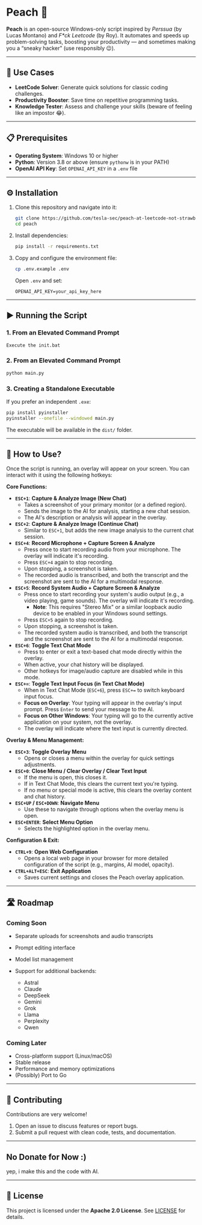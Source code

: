 # Peach 🍑

**Peach** is an open-source Windows-only script inspired by *Perssua* (by Lucas Montano) and *F\*ck Leetcode* (by Roy). It automates and speeds up problem-solving tasks, boosting your productivity — and sometimes making you a “sneaky hacker” (use responsibly 😉).

---

## 🚀 Use Cases

* **LeetCode Solver**: Generate quick solutions for classic coding challenges.
* **Productivity Booster**: Save time on repetitive programming tasks.
* **Knowledge Tester**: Assess and challenge your skills (beware of feeling like an impostor 😂).

---

## 📋 Prerequisites

* **Operating System**: Windows 10 or higher
* **Python**: Version 3.8 or above (ensure `pythonw` is in your PATH)
* **OpenAI API Key**: Set `OPENAI_API_KEY` in a `.env` file

---

## ⚙️ Installation

1. Clone this repository and navigate into it:

   ```bash
   git clone https://github.com/tesla-sec/peach-at-leetcode-not-strawberry peach
   cd peach
   ```
2. Install dependencies:

   ```bash
   pip install -r requirements.txt
   ```
3. Copy and configure the environment file:

   ```bash
   cp .env.example .env
   ```

   Open `.env` and set:

   ```dotenv
   OPENAI_API_KEY=your_api_key_here
   ```

---

## ▶️ Running the Script
### 1. From an Elevated Command Prompt
```bash
Execute the init.bat
```
### 2. From an Elevated Command Prompt

```bash
python main.py
```

### 3. Creating a Standalone Executable

If you prefer an independent `.exe`:

```bash
pip install pyinstaller
pyinstaller --onefile --windowed main.py
```

The executable will be available in the `dist/` folder.

---

## 📓 How to Use?

Once the script is running, an overlay will appear on your screen. You can interact with it using the following hotkeys:

**Core Functions:**

* **`ESC+1`**: **Capture & Analyze Image (New Chat)**
    * Takes a screenshot of your primary monitor (or a defined region).
    * Sends the image to the AI for analysis, starting a new chat session.
    * The AI's description or analysis will appear in the overlay.
* **`ESC+2`**: **Capture & Analyze Image (Continue Chat)**
    * Similar to `ESC+1`, but adds the new image analysis to the current chat session.
* **`ESC+4`**: **Record Microphone + Capture Screen & Analyze**
    * Press once to start recording audio from your microphone. The overlay will indicate it's recording.
    * Press `ESC+4` again to stop recording.
    * Upon stopping, a screenshot is taken.
    * The recorded audio is transcribed, and both the transcript and the screenshot are sent to the AI for a multimodal response.
* **`ESC+5`**: **Record System Audio + Capture Screen & Analyze**
    * Press once to start recording your system's audio output (e.g., a video playing, game sounds). The overlay will indicate it's recording.
        * **Note**: This requires "Stereo Mix" or a similar loopback audio device to be enabled in your Windows sound settings.
    * Press `ESC+5` again to stop recording.
    * Upon stopping, a screenshot is taken.
    * The recorded system audio is transcribed, and both the transcript and the screenshot are sent to the AI for a multimodal response.
* **`ESC+6`**: **Toggle Text Chat Mode**
    * Press to enter or exit a text-based chat mode directly within the overlay.
    * When active, your chat history will be displayed.
    * Other hotkeys for image/audio capture are disabled while in this mode.
* **`ESC+=`**: **Toggle Text Input Focus (in Text Chat Mode)**
    * When in Text Chat Mode (`ESC+6`), press `ESC+=` to switch keyboard input focus.
    * **Focus on Overlay**: Your typing will appear in the overlay's input prompt. Press `Enter` to send your message to the AI.
    * **Focus on Other Windows**: Your typing will go to the currently active application on your system, not the overlay.
    * The overlay will indicate where the text input is currently directed.

**Overlay & Menu Management:**

* **`ESC+3`**: **Toggle Overlay Menu**
    * Opens or closes a menu within the overlay for quick settings adjustments.
* **`ESC+0`**: **Close Menu / Clear Overlay / Clear Text Input**
    * If the menu is open, this closes it.
    * If in Text Chat Mode, this clears the current text you're typing.
    * If no menu or special mode is active, this clears the overlay content and chat history.
* **`ESC+UP` / `ESC+DOWN`**: **Navigate Menu**
    * Use these to navigate through options when the overlay menu is open.
* **`ESC+ENTER`**: **Select Menu Option**
    * Selects the highlighted option in the overlay menu.

**Configuration & Exit:**

* **`CTRL+9`**: **Open Web Configuration**
    * Opens a local web page in your browser for more detailed configuration of the script (e.g., margins, AI model, opacity).
* **`CTRL+ALT+ESC`**: **Exit Application**
    * Saves current settings and closes the Peach overlay application.

---

## 🛣️ Roadmap

### Coming Soon

* Separate uploads for screenshots and audio transcripts
* Prompt editing interface
* Model list management
* Support for additional backends:

  * Astral
  * Claude
  * DeepSeek
  * Gemini
  * Grok
  * Llama
  * Perplexity
  * Qwen

### Coming Later

* Cross-platform support (Linux/macOS)
* Stable release
* Performance and memory optimizations
* (Possibly) Port to Go

---

## 🤝 Contributing

Contributions are very welcome!

1. Open an issue to discuss features or report bugs.
2. Submit a pull request with clean code, tests, and documentation.

---
## No Donate for Now :)

 yep, i make this and the code with AI.

---
## 📄 License

This project is licensed under the **Apache 2.0 License**. See [LICENSE](LICENSE) for details.
